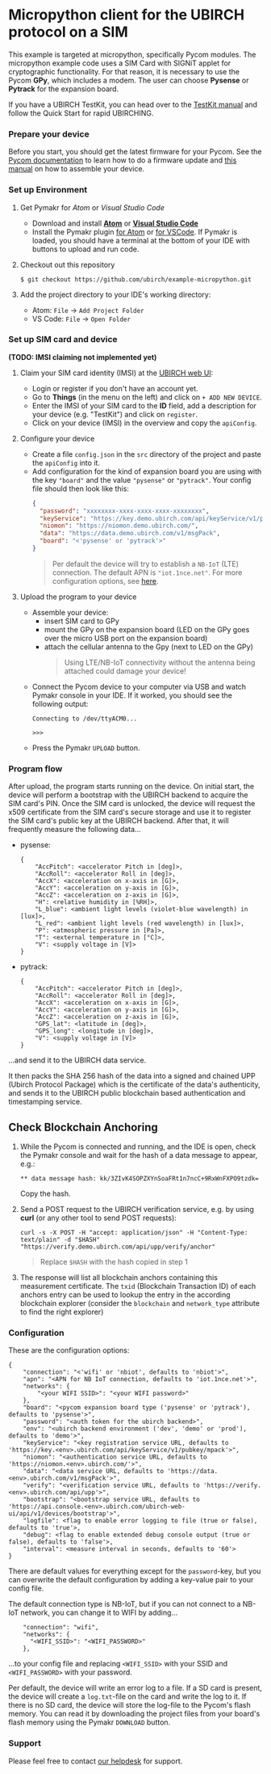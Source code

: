 # Micropython client for the UBIRCH protocol on a SIM
This example is targeted at micropython, specifically Pycom modules. 
The micropython example code uses a SIM Card with SIGNiT applet for cryptographic functionality. For that reason,
 it is necessary to use the Pycom **GPy**, which includes a modem. The user can choose **Pysense** or **Pytrack**
 for the expansion board.
 
 If you have a UBIRCH TestKit, you can head over to the [TestKit manual](TestKit.md) and follow the Quick Start
 for rapid UBIRCHING.
 
### Prepare your device
Before you start, you should get the latest firmware for your Pycom.
 See the [Pycom documentation](https://docs.pycom.io/gettingstarted/installation/firmwaretool/) to learn how to do  a 
 firmware update and [this manual](https://docs.pycom.io/gettingstarted/connection/gpy/) on how to assemble your device.
 
### Set up Environment
1. Get Pymakr for *Atom* or *Visual Studio Code*
    - Download and install [**Atom**](https://atom.io) or [**Visual Studio Code**](https://code.visualstudio.com/download) 
    - Install the Pymakr plugin [for Atom](https://docs.pycom.io/pymakr/installation/atom/) or [for VSCode](https://docs.pycom.io/pymakr/installation/vscode/).
     If Pymakr is loaded, you should have a terminal at the bottom of your IDE with buttons to upload and run code.

1. Checkout out this repository
      ```
      $ git checkout https://github.com/ubirch/example-micropython.git
      ```

1. Add the project directory to your IDE's working directory:
    - Atom: `File` -> `Add Project Folder`
    - VS Code: `File` -> `Open Folder`

### Set up SIM card and device
  **(TODO: IMSI claiming not implemented yet)**
1. Claim your SIM card identity (IMSI) at the [UBIRCH web UI](https://console.demo.ubirch.com):  
    - Login or register if you don't have an account yet.
    - Go to **Things** (in the menu on the left) and click on `+ ADD NEW DEVICE`.
    - Enter the IMSI of your SIM card to the **ID** field, add a description for your device (e.g. "TestKit") and click on `register`.
    - Click on your device (IMSI) in the overview and copy the `apiConfig`.
    
1. Configure your device
    * Create a file `config.json` in the `src` directory of the project and paste the `apiConfig` into it.
    * Add configuration for the kind of expansion board you are using with the key `"board"` and the value `"pysense"` or `"pytrack"`.
        Your config file should then look like this:
        ```json
        {
          "password": "xxxxxxxx-xxxx-xxxx-xxxx-xxxxxxxx",
          "keyService": "https://key.demo.ubirch.com/api/keyService/v1/pubkey/mpack",
          "niomon": "https://niomon.demo.ubirch.com/",
          "data": "https://data.demo.ubirch.com/v1/msgPack",
          "board": "<'pysense' or 'pytrack'>"
        }
        ```
        > Per default the device will try to establish a `NB-IoT` (LTE) connection. The default APN is `"iot.1nce.net"`. For more configuration options, see [here](#configuration).

1. Upload the program to your device
    - Assemble your device:
        - insert SIM card to GPy
        - mount the GPy on the expansion board (LED on the GPy goes over the micro USB port on the expansion board)
        - attach the cellular antenna to the Gpy (next to LED on the GPy)
            > Using LTE/NB-IoT connectivity without the antenna being attached could damage your device!
    - Connect the Pycom device to your computer via USB and watch Pymakr console in your IDE. If it worked, you should see the following output:
      ```
      Connecting to /dev/ttyACM0...
      
      >>> 
      ```
    - Press the Pymakr `UPLOAD` button.

### Program flow
After upload, the program starts running on the device. On initial start, the device will perform a bootstrap
 with the UBIRCH backend to acquire the SIM card's PIN. Once the SIM card is unlocked, the device will request
 the x509 certificate from the SIM card's secure storage and use it to register the SIM card's public key at
 the UBIRCH backend. After that, it will frequently measure the following data...
* pysense:
    ```
    {
        "AccPitch": <accelerator Pitch in [deg]>,
        "AccRoll": <accelerator Roll in [deg]>,
        "AccX": <acceleration on x-axis in [G]>,
        "AccY": <acceleration on y-axis in [G]>,
        "AccZ": <acceleration on z-axis in [G]>,
        "H": <relative humidity in [%RH]>,
        "L_blue": <ambient light levels (violet-blue wavelength) in [lux]>,
        "L_red": <ambient light levels (red wavelength) in [lux]>,
        "P": <atmospheric pressure in [Pa]>,
        "T": <external temperature in [°C]>,
        "V": <supply voltage in [V]>
    }
    ```
* pytrack:
    ```
    {
        "AccPitch": <accelerator Pitch in [deg]>,
        "AccRoll": <accelerator Roll in [deg]>,
        "AccX": <acceleration on x-axis in [G]>,
        "AccY": <acceleration on y-axis in [G]>,
        "AccZ": <acceleration on z-axis in [G]>,
        "GPS_lat": <latitude in [deg]>,
        "GPS_long": <longitude in [deg]>,
        "V": <supply voltage in [V]>
    }
    ```
...and send it to the UBIRCH data service. 

It then packs the SHA 256 hash of the data into a signed and chained UPP (Ubirch Protocol Package) which is the certificate
 of the data's authenticity, and sends it to the UBIRCH public blockchain based authentication and timestamping service.


## Check Blockchain Anchoring
1. While the Pycom is connected and running, and the IDE is open, check the Pymakr console and wait for the hash of 
a data message to appear, e.g.:
    ```
    ** data message hash: kk/3ZIvK4SOPZXYnSoaFRt1n7ncC+9RxWnFXPO9tzdk=
    ```
    Copy the hash.

1. Send a POST request to the UBIRCH verification service, e.g. by using **curl** (or any other tool to send POST requests):
    ```
    curl -s -X POST -H "accept: application/json" -H "Content-Type: text/plain" -d "$HASH" "https://verify.demo.ubirch.com/api/upp/verify/anchor"
    ```
    > Replace `$HASH` with the hash copied in step 1


1. The response will list all blockchain anchors containing this measurement certificate. The `txid` (Blockchain 
Transaction ID) of each anchors entry can be used to lookup the entry in the according blockchain explorer (consider 
the `blockchain` and `network_type` attribute to find the right explorer)

### Configuration
These are the configuration options:
```
{
    "connection": "<'wifi' or 'nbiot', defaults to 'nbiot'>",
    "apn": "<APN for NB IoT connection, defaults to 'iot.1nce.net'>",
    "networks": {
        "<your WIFI SSID>": "<your WIFI password>"
    },
    "board": "<pycom expansion board type ('pysense' or 'pytrack'), defaults to 'pysense'>",
    "password": "<auth token for the ubirch backend>",
    "env": "<ubirch backend environment ('dev', 'demo' or 'prod'), defaults to 'demo'>",
    "keyService": "<key registration service URL, defaults to 'https://key.<env>.ubirch.com/api/keyService/v1/pubkey/mpack'>",
    "niomon": "<authentication service URL, defaults to 'https://niomon.<env>.ubirch.com/'>",
    "data": "<data service URL, defaults to 'https://data.<env>.ubirch.com/v1/msgPack'>",
    "verify": "<verification service URL, defaults to 'https://verify.<env>.ubirch.com/api/upp'>",
    "bootstrap": "<bootstrap service URL, defaults to 'https://api.console.<env>.ubirch.com/ubirch-web-ui/api/v1/devices/bootstrap'>",
    "logfile": <flag to enable error logging to file (true or false), defaults to 'true'>,
    "debug": <flag to enable extended debug console output (true or false), defaults to 'false'>,
    "interval": <measure interval in seconds, defaults to '60'>
}
```
There are default values for everything except for the `password`-key, but you can overwrite the default configuration
 by adding a key-value pair to your config file.

The default connection type is NB-IoT, but if you can not connect to a NB-IoT network, you can change it to WIFI by adding...
```
    "connection": "wifi",
    "networks": {
      "<WIFI_SSID>": "<WIFI_PASSWORD>"
    },
```
...to your config file and replacing `<WIFI_SSID>` with your SSID and `<WIFI_PASSWORD>` with your password.

Per default, the device will write an error log to a file. If a SD card is present, the device will create
 a `log.txt`-file on the card and write the log to it. If there is no SD card, the device will store the 
 log-file to the Pycom's flash memory. You can read it by downloading the project files from your board's
 flash memory using the Pymakr `DOWNLOAD` button.

### Support
Please feel free to contact [our helpdesk](https://ubirch.atlassian.net/servicedesk/customer/portal/1) for support.